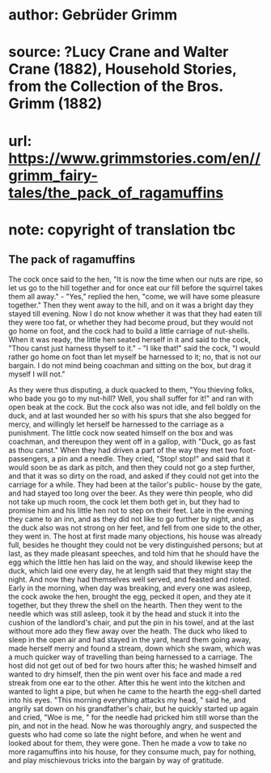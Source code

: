 # author: Gebrüder Grimm
# source: ?Lucy Crane and Walter Crane (1882), Household Stories, from the Collection of the Bros. Grimm (1882)
# url: https://www.grimmstories.com/en//grimm_fairy-tales/the_pack_of_ragamuffins
# note: copyright of translation tbc

## The pack of ragamuffins 

The cock once said to the hen, "It is now the time when our nuts are
ripe, so let us go to the hill together and for once eat our fill before
the squirrel takes them all away." - "Yes," replied the hen, "come,
we will have some pleasure together." Then they went away to the hill,
and on it was a bright day they stayed till evening. Now I do not know
whether it was that they had eaten till they were too fat, or whether
they had become proud, but they would not go home on foot, and the cock
had to build a little carriage of nut-shells. When it was ready, the
little hen seated herself in it and said to the cock, "Thou canst just
harness thyself to it." - "I like that!" said the cock, "I would
rather go home on foot than let myself be harnessed to it; no, that is
not our bargain. I do not mind being coachman and sitting on the box,
but drag it myself I will not."

As they were thus disputing, a duck quacked to them, "You thieving
folks, who bade you go to my nut-hill? Well, you shall suffer for it!"
and ran with open beak at the cock. But the cock also was not idle, and
fell boldly on the duck, and at last wounded her so with his spurs that
she also begged for mercy, and willingly let herself be harnessed to the
carriage as a punishment. The little cock now seated himself on the box
and was coachman, and thereupon they went off in a gallop, with "Duck,
go as fast as thou canst." When they had driven a part of the way they
met two foot-passengers, a pin and a needle. They cried, "Stop! stop!"
and said that it would soon be as dark as pitch, and then they could not
go a step further, and that it was so dirty on the road, and asked if
they could not get into the carriage for a while. They had been at the
tailor's public- house by the gate, and had stayed too long over the
beer. As they were thin people, who did not take up much room, the cock
let them both get in, but they had to promise him and his little hen not
to step on their feet. Late in the evening they came to an inn, and as
they did not like to go further by night, and as the duck also was not
strong on her feet, and fell from one side to the other, they went in.
The host at first made many objections, his house was already full,
besides he thought they could not be very distinguished persons; but at
last, as they made pleasant speeches, and told him that he should have
the egg which the little hen has laid on the way, and should likewise
keep the duck, which laid one every day, he at length said that they
might stay the night. And now they had themselves well served, and
feasted and rioted. Early in the morning, when day was breaking, and
every one was asleep, the cock awoke the hen, brought the egg, pecked it
open, and they ate it together, but they threw the shell on the hearth.
Then they went to the needle which was still asleep, took it by the head
and stuck it into the cushion of the landlord's chair, and put the pin
in his towel, and at the last without more ado they flew away over the
heath. The duck who liked to sleep in the open air and had stayed in the
yard, heard them going away, made herself merry and found a stream, down
which she swam, which was a much quicker way of travelling than being
harnessed to a carriage. The host did not get out of bed for two hours
after this; he washed himself and wanted to dry himself, then the pin
went over his face and made a red streak from one ear to the other.
After this he went into the kitchen and wanted to light a pipe, but when
he came to the hearth the egg-shell darted into his eyes. "This morning
everything attacks my head, " said he, and angrily sat down on his
grandfather's chair, but he quickly started up again and cried, "Woe
is me, " for the needle had pricked him still worse than the pin, and
not in the head. Now he was thoroughly angry, and suspected the guests
who had come so late the night before, and when he went and looked about
for them, they were gone. Then he made a vow to take no more ragamuffins
into his house, for they consume much, pay for nothing, and play
mischievous tricks into the bargain by way of gratitude.
